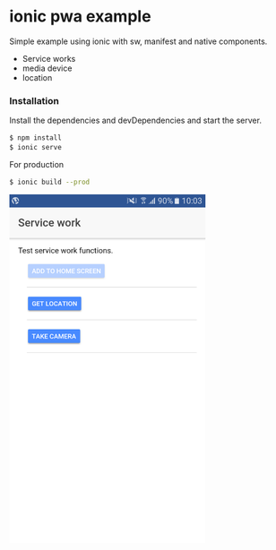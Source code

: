 # ionic pwa example

Simple example using ionic with sw, manifest and native components. 

  - Service works
  - media device
  - location

### Installation

Install the dependencies and devDependencies and start the server.

```sh
$ npm install 
$ ionic serve
```

For production

```sh
$ ionic build --prod
```

<img src="https://raw.githubusercontent.com/jalescardoso/ionic-pwa-example/master/Screenshot_20180711-100329.png" width="350" alt="Example">